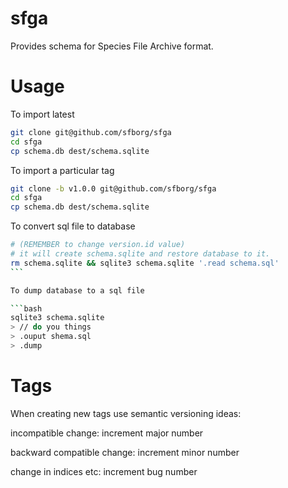 # sfga

Provides schema for Species File Archive format.

# Usage

To import latest

```bash
git clone git@github.com/sfborg/sfga
cd sfga
cp schema.db dest/schema.sqlite
```

To import a particular tag

```bash
git clone -b v1.0.0 git@github.com/sfborg/sfga
cd sfga
cp schema.db dest/schema.sqlite
```

To convert sql file to database

````bash
# (REMEMBER to change version.id value)
# it will create schema.sqlite and restore database to it.
rm schema.sqlite && sqlite3 schema.sqlite '.read schema.sql'
```

To dump database to a sql file

```bash
sqlite3 schema.sqlite
> // do you things
> .ouput shema.sql
> .dump
````

# Tags

When creating new tags use semantic versioning ideas:

incompatible change: increment major number

backward compatible change: increment minor number

change in indices etc: increment bug number

